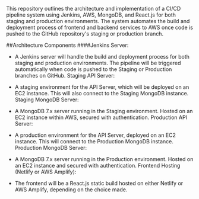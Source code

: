 This repository outlines the architecture and implementation of a CI/CD pipeline system using Jenkins, AWS, MongoDB, and React.js for both staging and production environments. The system automates the build and deployment process of frontend and backend services to AWS once code is pushed to the GitHub repository's staging or production branch.

##Architecture Components
####Jenkins Server:

- A Jenkins server will handle the build and deployment process for both staging and production environments.
The pipeline will be triggered automatically when code is pushed to the Staging or Production branches on GitHub.
Staging API Server:

- A staging environment for the API Server, which will be deployed on an EC2 instance.
This will also connect to the Staging MongoDB instance.
Staging MongoDB Server:

- A MongoDB 7.x server running in the Staging environment.
Hosted on an EC2 instance within AWS, secured with authentication.
Production API Server:

- A production environment for the API Server, deployed on an EC2 instance.
This will connect to the Production MongoDB instance.
Production MongoDB Server:

- A MongoDB 7.x server running in the Production environment.
Hosted on an EC2 instance and secured with authentication.
Frontend Hosting (Netlify or AWS Amplify):

- The frontend will be a React.js static build hosted on either Netlify or AWS Amplify, depending on the choice made.
